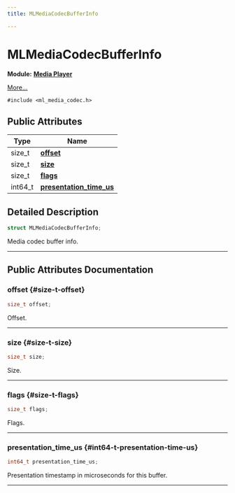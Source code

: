```yaml
---
title: MLMediaCodecBufferInfo

---
```


# MLMediaCodecBufferInfo

**Module:** **[Media Player](/versioned_docs/version-14-Jun-2023/api-ref/api/Modules/group___media_player/group___media_player.md)**



 [More...](#detailed-description)


`#include <ml_media_codec.h>`

## Public Attributes

| Type           | Name           |
| -------------- | -------------- |
| size_t | **[offset](/versioned_docs/version-14-Jun-2023/api-ref/api/Modules/group___media_player/struct_m_l_media_codec_buffer_info.md#size-t-offset)**  |
| size_t | **[size](/versioned_docs/version-14-Jun-2023/api-ref/api/Modules/group___media_player/struct_m_l_media_codec_buffer_info.md#size-t-size)**  |
| size_t | **[flags](/versioned_docs/version-14-Jun-2023/api-ref/api/Modules/group___media_player/struct_m_l_media_codec_buffer_info.md#size-t-flags)**  |
| int64_t | **[presentation_time_us](/versioned_docs/version-14-Jun-2023/api-ref/api/Modules/group___media_player/struct_m_l_media_codec_buffer_info.md#int64-t-presentation-time-us)**  |

## Detailed Description

```cpp
struct MLMediaCodecBufferInfo;
```


Media codec buffer info. 





-----------
## Public Attributes Documentation

### offset {#size-t-offset}

```cpp
size_t offset;
```


Offset. 





-----------

### size {#size-t-size}

```cpp
size_t size;
```


Size. 





-----------

### flags {#size-t-flags}

```cpp
size_t flags;
```


Flags. 





-----------

### presentation_time_us {#int64-t-presentation-time-us}

```cpp
int64_t presentation_time_us;
```


Presentation timestamp in microseconds for this buffer. 





-----------


